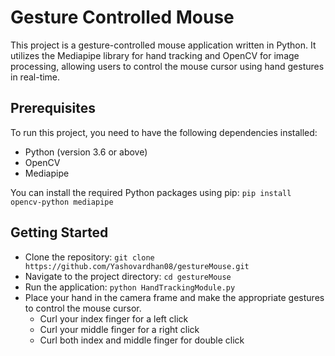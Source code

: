 # Gesture Controlled Mouse

This project is a gesture-controlled mouse application written in Python. It utilizes the Mediapipe library for hand tracking and OpenCV for image processing, allowing users to control the mouse cursor using hand gestures in real-time.

## Prerequisites

To run this project, you need to have the following dependencies installed:

- Python (version 3.6 or above)
- OpenCV
- Mediapipe

You can install the required Python packages using pip:
```pip install opencv-python mediapipe```

## Getting Started
- Clone the repository:
```git clone https://github.com/Yashovardhan08/gestureMouse.git```
- Navigate to the project directory:
```cd gestureMouse```
- Run the application:
```python HandTrackingModule.py```
- Place your hand in the camera frame and make the appropriate gestures to control the mouse cursor.
  * Curl your index finger for a left click
  * Curl your middle finger for a right click
  * Curl both index and middle finger for double click
